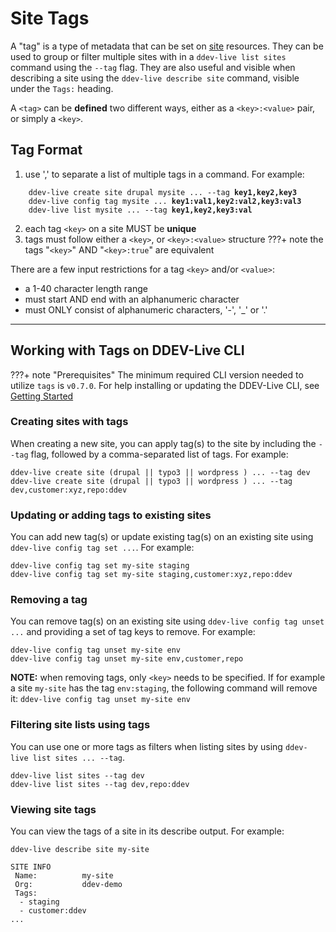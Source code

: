 # Site Tags
A "tag" is a type of metadata that can be set on [site](https://docs.ddev.com/sites/) resources. They can be used to group or filter multiple sites with in a `ddev-live list sites` command using the `--tag` flag. They are also useful and visible when describing a site using the `ddev-live describe site` command, visible under the `Tags:` heading.

A `<tag>` can be **defined** two different ways, either as a `<key>:<value>` pair, or simply a `<key>`.

## Tag Format
1. use ',' to separate a list of multiple tags in a command. For example:
<pre><code>    ddev-live create site drupal mysite ... --tag <b>key1,key2,key3</b>
    ddev-live config tag mysite ... <b>key1:val1,key2:val2,key3:val3</b>
    ddev-live list mysite ... --tag <b>key1,key2,key3:val</b></code></pre>
2. each tag `<key>` on a site MUST be <b>unique</b>
3. tags must follow either a `<key>`, or `<key>:<value>` structure
???+ note
    the tags "`<key>`" AND "`<key>:true`" are equivalent

There are a few input restrictions for a tag `<key>` and/or `<value>`:

- a 1-40 character length range
- must start AND end with an alphanumeric character
- must ONLY consist of alphanumeric characters, '-', '_' or '.'
----
## Working with Tags on DDEV-Live CLI

???+ note "Prerequisites"
    The minimum required CLI version needed to utilize `tags` is `v0.7.0`.
    For help installing or updating the DDEV-Live CLI, see [Getting Started]( https://docs.ddev.com/getting-started/#install-the-ddev-live-cli)
### Creating sites with tags
When creating a new site, you can apply tag(s) to the site by including the `--tag` flag, followed by a comma-separated list of tags. For example:
```
ddev-live create site (drupal || typo3 || wordpress ) ... --tag dev
ddev-live create site (drupal || typo3 || wordpress ) ... --tag dev,customer:xyz,repo:ddev
```

### Updating or adding tags to existing sites
You can add new tag(s) or update existing tag(s) on an existing site using `ddev-live config tag set ...`. For example:

```
ddev-live config tag set my-site staging
ddev-live config tag set my-site staging,customer:xyz,repo:ddev
```

### Removing a tag
You can remove tag(s) on an existing site using `ddev-live config tag unset ...` and providing a set of tag keys to remove. For example:

```
ddev-live config tag unset my-site env
ddev-live config tag unset my-site env,customer,repo
```

<b>NOTE:</b> when removing tags, only `<key>` needs to be specified.
If for example a site `my-site` has the tag `env:staging`, the following command will remove it:
`ddev-live config tag unset my-site env`

### Filtering site lists using tags
You can use one or more tags as filters when listing sites by using `ddev-live list sites ... --tag`.
```
ddev-live list sites --tag dev
ddev-live list sites --tag dev,repo:ddev
```

### Viewing site tags
You can view the tags of a site in its describe output. For example:

```
ddev-live describe site my-site

SITE INFO
 Name:          my-site
 Org:           ddev-demo
 Tags:
  - staging
  - customer:ddev
...
```
